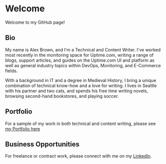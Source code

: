# Welcome
Welcome to my GitHub page!

## Bio

My name is Alex Brown, and I'm a Technical and Content Writer. I've worked most recently in the monitoring space for Uptime.com, writing a range of blogs, support articles, and guides on the Uptime.com UI and platform as well as general industry topics within DevOps, Monitoring, and E-Commerce fields.

With a background in IT and a degree in Medieval History, I bring a unique combination of technical know-how and a love for writing. I lives in Seattle with his partner and two cats, and spends his free time writing novels, browsing second-hand bookstores, and playing soccer.

## Portfolio

For a sample of my work in both technical and content writing, please see [my Portfolio here](Writing_Portfolio.md)

## Business Opportunities

For freelance or contract work, please connect with me on my [LinkedIn](https://www.linkedin.com/in/alexander-brown-9a4b0b19a/). 
